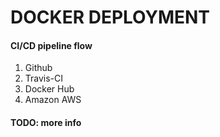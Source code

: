 # DOCKER DEPLOYMENT

#### CI/CD pipeline flow

  1. Github
  2. Travis-CI
  3. Docker Hub
  4. Amazon AWS

#### TODO: more info
